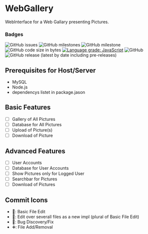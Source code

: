 # WebGallery
WebInterface for a Web Gallary presenting Pictures.
### Badges
![GitHub issues](https://img.shields.io/github/issues/CookAperture/WebGallery?style=flat-square) 
![GitHub milestones](https://img.shields.io/github/milestones/open/CookAperture/WebGallery?color=yellow?style=flat-square)
![GitHub milestone](https://img.shields.io/github/milestones/progress-percent/CookAperture/WebGallery/1?style=flat-square)
![GitHub code size in bytes](https://img.shields.io/github/languages/code-size/CookAperture/WebGallery?style=flat-square)
[![Language grade: JavaScript](https://img.shields.io/lgtm/grade/javascript/g/CookAperture/WebGallery.svg?logo=lgtm&logoWidth=18)](https://lgtm.com/projects/g/CookAperture/WebGallery/context:javascript?style=flat-square)
![GitHub](https://img.shields.io/github/license/CookAperture/WebGallery?style=flat-square)
![GitHub release (latest by date including pre-releases)](https://img.shields.io/github/v/release/CookAperture/WebGallery?color=lightgreen&include_prereleases&style=flat-square)

## Prerequisites for Host/Server
- MySQL
- Node.js
- dependencys listet in package.jason

## Basic Features
- [ ] Gallery of All Pictures
- [ ] Database for All Pictures
- [ ] Upload of Picture(s)
- [ ] Download of Picture

## Advanced Features
- [ ] User Accounts
- [ ] Database for User Accounts
- [ ] Show Pictures only for Logged User
- [ ] Searchbar for Pictures
- [ ] Download of Pictures

## Commit Icons
- 📝: Basic File Edit
- 🔧: Edit over severall files as a new impl (plural of Basic File Edit)
- 🐞: Bug Discovery/Fix
- ➕: File Add/Removal
